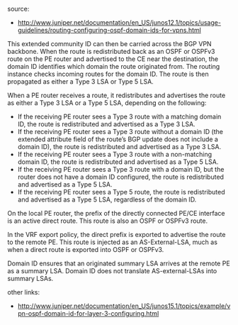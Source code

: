
source:
* http://www.juniper.net/documentation/en_US/junos12.1/topics/usage-guidelines/routing-configuring-ospf-domain-ids-for-vpns.html

This extended community ID can then be carried across the BGP VPN backbone. When the route is redistributed back as an OSPF or OSPFv3 route on the PE router and advertised to the CE near the destination, the domain ID identifies which domain the route originated from. The routing instance checks incoming routes for the domain ID. The route is then propagated as either a Type 3 LSA or Type 5 LSA.

When a PE router receives a route, it redistributes and advertises the route as either a Type 3 LSA or a Type 5 LSA, depending on the following:
* If the receiving PE router sees a Type 3 route with a matching domain ID, the route is redistributed and advertised as a Type 3 LSA.
* If the receiving PE router sees a Type 3 route without a domain ID (the extended attribute field of the route’s BGP update does not include a domain ID), the route is redistributed and advertised as a Type 3 LSA.
* If the receiving PE router sees a Type 3 route with a non-matching domain ID, the route is redistributed and advertised as a Type 5 LSA.
* If the receiving PE router sees a Type 3 route with a domain ID, but the router does not have a domain ID configured, the route is redistributed and advertised as a Type 5 LSA.
* If the receiving PE router sees a Type 5 route, the route is redistributed and advertised as a Type 5 LSA, regardless of the domain ID.

On the local PE router, the prefix of the directly connected PE/CE interface is an active direct route. This route is also an OSPF or OSPFv3 route.

In the VRF export policy, the direct prefix is exported to advertise the route to the remote PE. This route is injected as an AS-External-LSA, much as when a direct route is exported into OSPF or OSPFv3.

Domain ID ensures that an originated summary LSA arrives at the remote PE as a summary LSA. Domain ID does not translate AS-external-LSAs into summary LSAs.

other links: 
* http://www.juniper.net/documentation/en_US/junos15.1/topics/example/vpn-ospf-domain-id-for-layer-3-configuring.html

